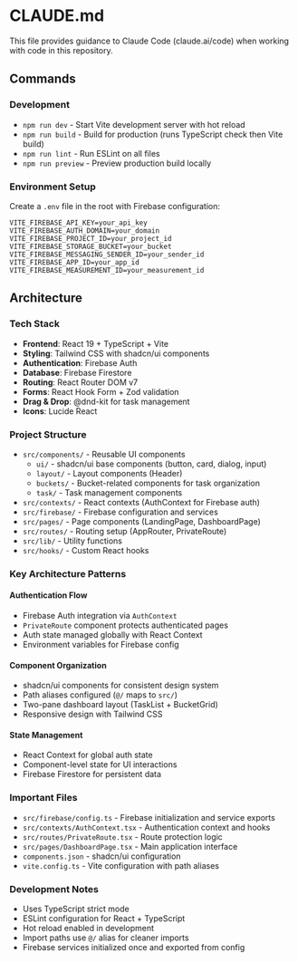 # CLAUDE.md

This file provides guidance to Claude Code (claude.ai/code) when working with code in this repository.

## Commands

### Development
- `npm run dev` - Start Vite development server with hot reload
- `npm run build` - Build for production (runs TypeScript check then Vite build)
- `npm run lint` - Run ESLint on all files
- `npm run preview` - Preview production build locally

### Environment Setup
Create a `.env` file in the root with Firebase configuration:
```
VITE_FIREBASE_API_KEY=your_api_key
VITE_FIREBASE_AUTH_DOMAIN=your_domain
VITE_FIREBASE_PROJECT_ID=your_project_id
VITE_FIREBASE_STORAGE_BUCKET=your_bucket
VITE_FIREBASE_MESSAGING_SENDER_ID=your_sender_id
VITE_FIREBASE_APP_ID=your_app_id
VITE_FIREBASE_MEASUREMENT_ID=your_measurement_id
```

## Architecture

### Tech Stack
- **Frontend**: React 19 + TypeScript + Vite
- **Styling**: Tailwind CSS with shadcn/ui components
- **Authentication**: Firebase Auth
- **Database**: Firebase Firestore
- **Routing**: React Router DOM v7
- **Forms**: React Hook Form + Zod validation
- **Drag & Drop**: @dnd-kit for task management
- **Icons**: Lucide React

### Project Structure
- `src/components/` - Reusable UI components
  - `ui/` - shadcn/ui base components (button, card, dialog, input)
  - `layout/` - Layout components (Header)
  - `buckets/` - Bucket-related components for task organization
  - `task/` - Task management components
- `src/contexts/` - React contexts (AuthContext for Firebase auth)
- `src/firebase/` - Firebase configuration and services
- `src/pages/` - Page components (LandingPage, DashboardPage)
- `src/routes/` - Routing setup (AppRouter, PrivateRoute)
- `src/lib/` - Utility functions
- `src/hooks/` - Custom React hooks

### Key Architecture Patterns

#### Authentication Flow
- Firebase Auth integration via `AuthContext`
- `PrivateRoute` component protects authenticated pages
- Auth state managed globally with React Context
- Environment variables for Firebase config

#### Component Organization
- shadcn/ui components for consistent design system
- Path aliases configured (`@/` maps to `src/`)
- Two-pane dashboard layout (TaskList + BucketGrid)
- Responsive design with Tailwind CSS

#### State Management
- React Context for global auth state
- Component-level state for UI interactions
- Firebase Firestore for persistent data

### Important Files
- `src/firebase/config.ts` - Firebase initialization and service exports
- `src/contexts/AuthContext.tsx` - Authentication context and hooks
- `src/routes/PrivateRoute.tsx` - Route protection logic
- `src/pages/DashboardPage.tsx` - Main application interface
- `components.json` - shadcn/ui configuration
- `vite.config.ts` - Vite configuration with path aliases

### Development Notes
- Uses TypeScript strict mode
- ESLint configuration for React + TypeScript
- Hot reload enabled in development
- Import paths use `@/` alias for cleaner imports
- Firebase services initialized once and exported from config